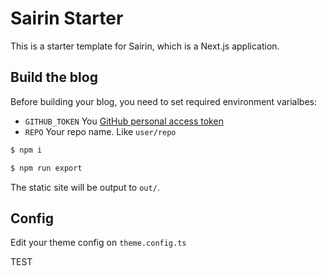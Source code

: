 # Sairin Starter

This is a starter template for Sairin, which is a Next.js application.

## Build the blog

Before building your blog, you need to set required environment varialbes:

- `GITHUB_TOKEN` You [GitHub personal access token](https://github.com/settings/tokens)
- `REPO` Your repo name. Like `user/repo`

```bash
$ npm i

$ npm run export
```

The static site will be output to `out/`. 
## Config

Edit your theme config on `theme.config.ts`

TEST
